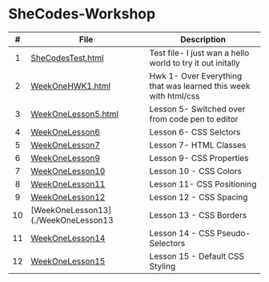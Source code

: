 # SheCodes-Workshop

|  #  | File                                    | Description                                                     |
| :-: | --------------------------------------- | --------------------------------------------------------------- |
|  1  | [SheCodesTest.html](./SheCodesTest)     | Test file- I just wan a hello world to try it out initally      |
|  2  | [WeekOneHWK1.html](./WeekOneHWK1)       | Hwk 1- Over Everything that was learned this week with html/css |
|  3  | [WeekOneLesson5.html](./WeekOneLesson5) | Lesson 5- Switched over from code pen to editor                 |
|  4  | [WeekOneLesson6](./WeekOneLesson6)      | Lesson 6- CSS Selctors                                          |
|  5  | [WeekOneLesson7](./WeekOneLesson7)      | Lesson 7- HTML Classes                                          |
|  6  | [WeekOneLesson9](./WeekOneLesson9)      | Lesson 9- CSS Properties                                        |
|  7  | [WeekOneLesson10](./WeekOneLesson10)    | Lesson 10 - CSS Colors                                          |
|  8  | [WeekOneLesson11](./WeekOneLesson11)    | Lesson 11- CSS Positioning                                      |
|  9  | [WeekOneLesson12](./WeekOneLesson12)    | Lesson 12 - CSS Spacing                                         |
| 10  | [WeekOneLesson13](./WeekOneLesson13     | Lesson 13 - CSS Borders                                         |
| 11  | [WeekOneLesson14](./WeekOneLesson14)    | Lesson 14 - CSS Pseudo-Selectors                                |
| 12  | [WeekOneLesson15](./WeekOneLesson15)    | Lesson 15 - Default CSS Styling                                 |
